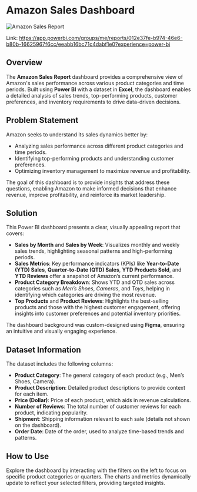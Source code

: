 # Amazon Sales Dashboard

![Amazon Sales Report](https://github.com/user-attachments/assets/349c233a-b6fc-47d2-abcb-a8b413594c86)

Link: https://app.powerbi.com/groups/me/reports/012e37fe-b974-46e6-b80b-16625967f6cc/eeabb16bc71c4dabf1e0?experience=power-bi

## Overview
The **Amazon Sales Report** dashboard provides a comprehensive view of Amazon's sales performance across various product categories and time periods. Built using **Power BI** with a dataset in **Excel**, the dashboard enables a detailed analysis of sales trends, top-performing products, customer preferences, and inventory requirements to drive data-driven decisions.

## Problem Statement
Amazon seeks to understand its sales dynamics better by:
- Analyzing sales performance across different product categories and time periods.
- Identifying top-performing products and understanding customer preferences.
- Optimizing inventory management to maximize revenue and profitability.

The goal of this dashboard is to provide insights that address these questions, enabling Amazon to make informed decisions that enhance revenue, improve profitability, and reinforce its market leadership.

## Solution
This Power BI dashboard presents a clear, visually appealing report that covers:
- **Sales by Month** and **Sales by Week**: Visualizes monthly and weekly sales trends, highlighting seasonal patterns and high-performing periods.
- **Sales Metrics**: Key performance indicators (KPIs) like **Year-to-Date (YTD) Sales**, **Quarter-to-Date (QTD) Sales**, **YTD Products Sold**, and **YTD Reviews** offer a snapshot of Amazon’s current performance.
- **Product Category Breakdown**: Shows YTD and QTD sales across categories such as *Men’s Shoes*, *Cameras*, and *Toys*, helping in identifying which categories are driving the most revenue.
- **Top Products** and **Product Reviews**: Highlights the best-selling products and those with the highest customer engagement, offering insights into customer preferences and potential inventory priorities.

The dashboard background was custom-designed using **Figma**, ensuring an intuitive and visually engaging experience.

## Dataset Information
The dataset includes the following columns:
- **Product Category**: The general category of each product (e.g., Men’s Shoes, Camera).
- **Product Description**: Detailed product descriptions to provide context for each item.
- **Price (Dollar)**: Price of each product, which aids in revenue calculations.
- **Number of Reviews**: The total number of customer reviews for each product, indicating popularity.
- **Shipment**: Shipping information relevant to each sale (details not shown on the dashboard).
- **Order Date**: Date of the order, used to analyze time-based trends and patterns.

## How to Use
Explore the dashboard by interacting with the filters on the left to focus on specific product categories or quarters. The charts and metrics dynamically update to reflect your selected filters, providing targeted insights.
